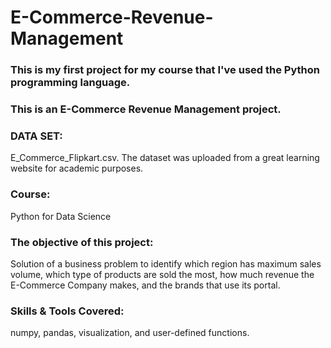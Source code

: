 # E-Commerce-Revenue-Management
### This is my first project for my course that I've used the Python programming language. 
### This is an E-Commerce Revenue Management project.
### DATA SET: 
E_Commerce_Flipkart.csv.
The dataset was uploaded from a great learning website for academic purposes.
### Course: 
Python for Data Science
### The objective of this project:
Solution of a business problem to identify which region has maximum sales volume, which type of products are sold the most, how much revenue the E-Commerce Company makes, and the brands that use its portal.
### Skills & Tools Covered:
numpy, pandas, visualization, and user-defined functions.

